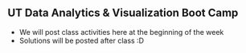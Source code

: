 ## UT Data Analytics & Visualization Boot Camp
* We will post class activities here at the beginning of the week
* Solutions will be posted after class :D